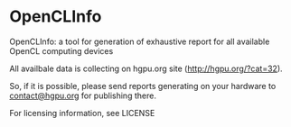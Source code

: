 OpenCLInfo
==========

OpenCLInfo: a tool for generation of exhaustive report for all available OpenCL computing devices

All availbale data is collecting on hgpu.org site (http://hgpu.org/?cat=32).

So, if it is possible, please send reports generating on your hardware to contact@hgpu.org for publishing there.



For licensing information, see LICENSE
